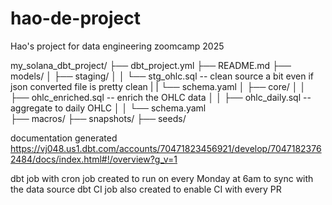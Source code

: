 # hao-de-project
Hao's project for data engineering zoomcamp 2025

my_solana_dbt_project/
├── dbt_project.yml
├── README.md
├── models/
│   ├── staging/
│   │   └── stg_ohlc.sql  -- clean source a bit even if json converted file is pretty clean
|   |   └── schema.yaml
│   ├── core/
│   │   ├── ohlc_enriched.sql  -- enrich the OHLC data
│   │   ├── ohlc_daily.sql     -- aggregate to daily OHLC
│   │   └── schema.yaml   
├── macros/
├── snapshots/
├── seeds/

documentation generated https://vj048.us1.dbt.com/accounts/70471823456921/develop/70471823762484/docs/index.html#!/overview?g_v=1

dbt job with cron job created to run on every Monday at 6am to sync with the data source
dbt CI job also created to enable CI with every PR